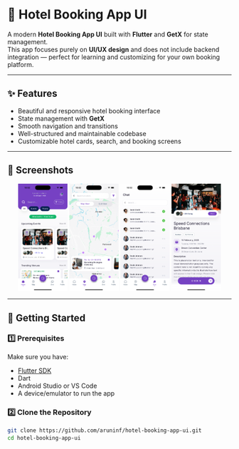 
# 🏨 Hotel Booking App UI

A modern **Hotel Booking App UI** built with **Flutter** and **GetX** for state management.  
This app focuses purely on **UI/UX design** and does not include backend integration — perfect for learning and customizing for your own booking platform.

---

## ✨ Features

- Beautiful and responsive hotel booking interface  
- State management with **GetX**  
- Smooth navigation and transitions  
- Well-structured and maintainable codebase  
- Customizable hotel cards, search, and booking screens  

---

## 📱 Screenshots

<p align="center">
  <img src="1.png" width="22%" />
  <img src="2.png" width="22%" />
  <img src="3.png" width="22%" />
  <img src="4.png" width="22%" />
</p>

---

## 🚀 Getting Started

### 1️⃣ Prerequisites
Make sure you have:
- [Flutter SDK](https://flutter.dev/docs/get-started/install)
- Dart
- Android Studio or VS Code
- A device/emulator to run the app

### 2️⃣ Clone the Repository
```bash
git clone https://github.com/aruninf/hotel-booking-app-ui.git
cd hotel-booking-app-ui
